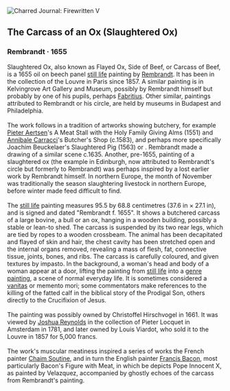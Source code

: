 <div class="artwork-of-the-day">
  <div class="container">
    <div class="img-wrapper">
      <img
        src="https://uploads6.wikiart.org/images/rembrandt/the-carcass-of-an-ox-1657.jpg!Large.jpg"
        alt="Charred Journal: Firewritten V" />
    </div>
    <div class="artwork-detail">
      <div class="artwork-origin"> 
        <h2 class="artwork-name">The Carcass of an Ox (Slaughtered Ox)</h2>
        <h3 class="artist">
          Rembrandt
                    ·  1655
        </h3>
      </div>
      <p class="description">
        <span class="artwork-description-text ng-binding" ng-bind-html="viewModel.ArtworkOfTheDay.Description | unsafe">Slaughtered Ox, also known as Flayed Ox, Side of Beef, or Carcass of Beef, is a 1655 oil on beech panel <a target="_blank" href="/en/paintings-by-genre/still-life">still life</a> painting by <a target="_blank" href="/en/rembrandt">Rembrandt</a>. It has been in the collection of the Louvre in Paris since 1857. A similar painting is in Kelvingrove Art Gallery and Museum, possibly by Rembrandt himself but probably by one of his pupils, perhaps <a target="_blank" href="/en/carel-fabritius">Fabritius</a>. Other similar, paintings attributed to Rembrandt or his circle, are held by museums in Budapest and Philadelphia.
<br>
<br>The work follows in a tradition of artworks showing butchery, for example <a target="_blank" href="/en/pieter-aertsen">Pieter Aertsen</a>'s A Meat Stall with the Holy Family Giving Alms (1551) and <a target="_blank" href="/en/annibale-carracci">Annibale Carracci</a>'s Butcher's Shop (c.1583), and perhaps more specifically Joachim Beuckelaer's Slaughtered Pig (1563) or . Rembrandt made a drawing of a similar scene c.1635. Another, pre-1655, painting of a slaughtered ox (the example in Edinburgh, now attributed to Rembrandt's circle but formerly to Rembrandt) was perhaps inspired by a lost earlier work by Rembrandt himself. In northern Europe, the month of November was traditionally the season slaughtering livestock in northern Europe, before winter made feed difficult to find.
<br>
<br>The <a target="_blank" href="/en/paintings-by-genre/still-life">still life</a> painting measures 95.5 by 68.8 centimetres (37.6&nbsp;in ×&nbsp;27.1&nbsp;in), and is signed and dated "Rembrandt f. 1655". It shows a butchered carcass of a large bovine, a bull or an ox, hanging in a wooden building, possibly a stable or lean-to shed. The carcass is suspended by its two rear legs, which are tied by ropes to a wooden crossbeam. The animal has been decapitated and flayed of skin and hair, the chest cavity has been stretched open and the internal organs removed, revealing a mass of flesh, fat, connective tissue, joints, bones, and ribs. The carcass is carefully coloured, and given textures by impasto. In the background, a woman's head and body of a woman appear at a door, lifting the painting from <a target="_blank" href="/en/paintings-by-genre/still-life">still life</a> into a <a target="_blank" href="/en/paintings-by-genre/genre-painting">genre painting</a>, a scene of normal everyday life. It is sometimes considered a <a target="_blank" href="/en/paintings-by-genre/vanitas">vanitas</a> or memento mori; some commentators make references to the killing of the fatted calf in the biblical story of the Prodigal Son, others directly to the Crucifixion of Jesus.
<br>
<br>The painting was possibly owned by Christoffel Hirschvogel in 1661. It was viewed by <a target="_blank" href="/en/joshua-reynolds">Joshua Reynolds</a> in the collection of Pieter Locquet in Amsterdam in 1781, and later owned by Louis Viardot, who sold it to the Louvre in 1857 for 5,000 francs.
<br>
<br>The work's muscular meatiness inspired a series of works the French painter <a target="_blank" href="/en/chaim-soutine">Chaim Soutine</a>, and in turn the English painter <a target="_blank" href="/en/francis-bacon">Francis Bacon</a>, most particularly Bacon's Figure with Meat, in which be depicts Pope Innocent X, as painted by Velazquez, accompanied by ghostly echoes of the carcass from Rembrandt's painting.</span>
                        <div class="text-shadow-container" ng-show="showShadow" style=""></div>
      </p>
    </div>
  </div>

</div>
